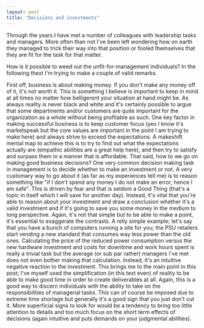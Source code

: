 ```yaml
---
layout: post
title: "Decisions and investments"
---
```


Through the years I have met a number of colleagues with leadership tasks and managers. More often
than not I've been left wondering how on earth they managed to trick their way into that position or
fooled themselves that they are fit for the task for that matter. 

How is it possible to weed out the unfit-for-management individuals? In the following thext I'm
trying to make a couple of valid remarks.

First off, business is about making money. If you don't make any money off of it, it's not worth
it. This is something I believe is important to keep in mind at all times no matter how belligerent
your situation at hand might be. As always reality is never black and white and it's certainly
possible to argue that some departments and/or customers are quite important for the organization as
a whole without being profitable as such. 
One key factor in making successful business is to keep customer focus (yes I know it's marketspeak
but the core values are important in the point I am trying to make here) and always strive to exceed
the expectations. A makeshift mental map to achieve this is to try to find out what the expectations
actually are (empathic abilities are a great help here), and then try to satisfy and surpass them in
a manner that is affordable. 
That said, how to we go on making good business decisions? One very common decision making task in
management is to decide whether to make an investment or not. A very customary way to go about it (as
far as my experiences tell me) is to reason something like "if I don't spend any money I do not make
an error, hence I am safe". This is driven by fear and that is seldom a Good Thing (that's a topic
in itself which I will save for another day). Instead, it's vital that you're able to reason about
your investment and draw a conclusion whether it's a valid investment and if it's going to save you
some money in the medium to long perspective. Again, it's not that simple but to be able to make a
point, it's essential to exaggerate the contrasts. A relly simple example; let's say that you have a
bunch of computers running a site for you; the PSU retailers start vending a new standard that
consumes way less power than the old ones. Calculating the price of the reduced power consumption
versus the new hardware investment and costs for downtime and work hours spent is really a trivial
task but the average (or sub par rather) managers I've met does not even bother making that
calculation. Instead, it's an intuitive negative reaction to the investment. 
This brings me to the main point in this post; I've myself used the simplification (in this text
even) of reality to be able to make good time in order to create deliverables at all. Again, this is
a good way to discern individuals with the ability to take on the responsibilities of managerial
tasks. This can of course be imposed due to extreme time shortage but generally it's a good sign
that you just don't cut it. More superficial signs to look for would be a tendency to bring  too little
attention to details and too much focus on the short term effects of decisions (again intuitive and
puts demands on your judgmental abilities). 